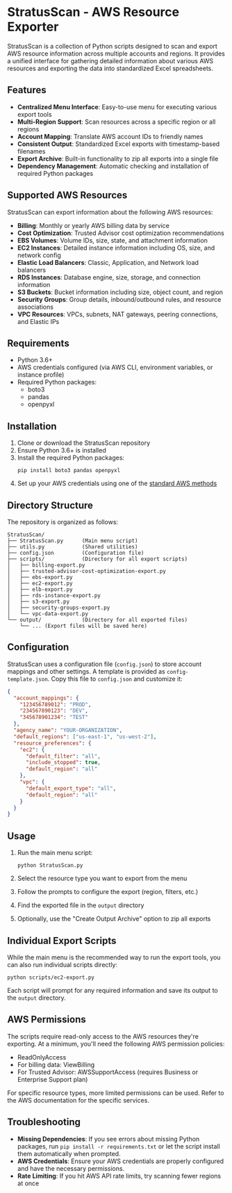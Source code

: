 # StratusScan - AWS Resource Exporter

StratusScan is a collection of Python scripts designed to scan and export AWS resource information across multiple accounts and regions. It provides a unified interface for gathering detailed information about various AWS resources and exporting the data into standardized Excel spreadsheets.

## Features

- **Centralized Menu Interface**: Easy-to-use menu for executing various export tools
- **Multi-Region Support**: Scan resources across a specific region or all regions
- **Account Mapping**: Translate AWS account IDs to friendly names
- **Consistent Output**: Standardized Excel exports with timestamp-based filenames
- **Export Archive**: Built-in functionality to zip all exports into a single file
- **Dependency Management**: Automatic checking and installation of required Python packages

## Supported AWS Resources

StratusScan can export information about the following AWS resources:

- **Billing**: Monthly or yearly AWS billing data by service
- **Cost Optimization**: Trusted Advisor cost optimization recommendations
- **EBS Volumes**: Volume IDs, size, state, and attachment information
- **EC2 Instances**: Detailed instance information including OS, size, and network config
- **Elastic Load Balancers**: Classic, Application, and Network load balancers
- **RDS Instances**: Database engine, size, storage, and connection information
- **S3 Buckets**: Bucket information including size, object count, and region
- **Security Groups**: Group details, inbound/outbound rules, and resource associations
- **VPC Resources**: VPCs, subnets, NAT gateways, peering connections, and Elastic IPs

## Requirements

- Python 3.6+
- AWS credentials configured (via AWS CLI, environment variables, or instance profile)
- Required Python packages:
  - boto3
  - pandas
  - openpyxl

## Installation

1. Clone or download the StratusScan repository
2. Ensure Python 3.6+ is installed
3. Install the required Python packages:
   ```
   pip install boto3 pandas openpyxl
   ```
4. Set up your AWS credentials using one of the [standard AWS methods](https://docs.aws.amazon.com/cli/latest/userguide/cli-configure-files.html)

## Directory Structure

The repository is organized as follows:

```
StratusScan/
├── StratusScan.py      (Main menu script)
├── utils.py            (Shared utilities)
├── config.json         (Configuration file)
├── scripts/            (Directory for all export scripts)
│   ├── billing-export.py
│   ├── trusted-advisor-cost-optimization-export.py
│   ├── ebs-export.py
│   ├── ec2-export.py
│   ├── elb-export.py
│   ├── rds-instance-export.py
│   ├── s3-export.py
│   ├── security-groups-export.py
│   └── vpc-data-export.py
└── output/             (Directory for all exported files)
    └── ... (Export files will be saved here)
```

## Configuration

StratusScan uses a configuration file (`config.json`) to store account mappings and other settings. A template is provided as `config-template.json`. Copy this file to `config.json` and customize it:

```json
{
  "account_mappings": {
    "123456789012": "PROD",
    "234567890123": "DEV",
    "345678901234": "TEST"
  },
  "agency_name": "YOUR-ORGANIZATION",
  "default_regions": ["us-east-1", "us-west-2"],
  "resource_preferences": {
    "ec2": {
      "default_filter": "all", 
      "include_stopped": true,
      "default_region": "all"
    },
    "vpc": {
      "default_export_type": "all",
      "default_region": "all"
    }
  }
}
```

## Usage

1. Run the main menu script:
   ```
   python StratusScan.py
   ```

2. Select the resource type you want to export from the menu

3. Follow the prompts to configure the export (region, filters, etc.)

4. Find the exported file in the `output` directory

5. Optionally, use the "Create Output Archive" option to zip all exports

## Individual Export Scripts

While the main menu is the recommended way to run the export tools, you can also run individual scripts directly:

```
python scripts/ec2-export.py
```

Each script will prompt for any required information and save its output to the `output` directory.

## AWS Permissions

The scripts require read-only access to the AWS resources they're exporting. At a minimum, you'll need the following AWS permission policies:

- ReadOnlyAccess
- For billing data: ViewBilling
- For Trusted Advisor: AWSSupportAccess (requires Business or Enterprise Support plan)

For specific resource types, more limited permissions can be used. Refer to the AWS documentation for the specific services.

## Troubleshooting

- **Missing Dependencies**: If you see errors about missing Python packages, run `pip install -r requirements.txt` or let the script install them automatically when prompted.
- **AWS Credentials**: Ensure your AWS credentials are properly configured and have the necessary permissions.
- **Rate Limiting**: If you hit AWS API rate limits, try scanning fewer regions at once